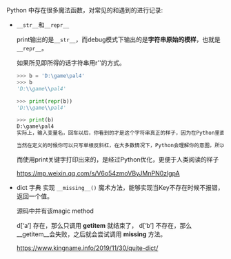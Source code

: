 



Python 中存在很多魔法函数，对常见的和遇到的进行记录:





- `__str__`和`__repr__`

  print输出的是`__str__`，而debug模式下输出的是**字符串原始的模样**，也就是`__repr__`。

  如果所见即所得的话字符串用r''的方式。

  ```python
  >>> b = 'D:\game\pal4' 
  >>> b 
  'D:\\game\\pal4' 
  
  >>> print(repr(b)) 
  'D:\\game\\pal4' 
  
  >>> print(b) 
  D:\game\pal4 
  实际上，输入变量名，回车以后，你看到的才是这个字符串真正的样子，因为在Python里面是不存在单根反斜杠的。当你要表示反斜杠本身的时候，就应该是\\这种写法。
  
  当然在定义的时候你可以只写单根反斜杠，在大多数情况下，Python会理解你的意图，所以它会自动把单根反斜杠转换为两个反斜杠。
  ```

  而使用print关键字打印出来的，是经过Python优化，更便于人类阅读的样子
  
  https://mp.weixin.qq.com/s/V6o54zmoVByJMnPN0zlgpA





- dict 字典 实现 `__missing__()` 魔术方法，能够实现当Key不存在时候不报错，返回一个值。

  源码中并有该magic method

  d[‘a’] 存在，那么只调用 __getitem__ 就结束了，
  d[‘b’] 不存在，那么__getitem__会失败，之后就会尝试调用 __missing__ 方法。

  https://www.kingname.info/2019/11/30/quite-dict/

